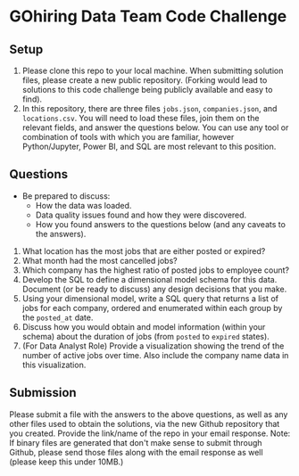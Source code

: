
# GOhiring Data Team Code Challenge

## Setup
1. Please clone this repo to your local machine. When submitting solution files, please create a new public repository. (Forking would lead to solutions to this code challenge being publicly available and easy to find).
2. In this repository, there are three files `jobs.json`, `companies.json`, and `locations.csv`. You will need to load these files, join them on the relevant fields, and answer the questions below.
You can use any tool or combination of tools with which you are familiar, however Python/Jupyter, Power BI, and SQL are most relevant to this position.

## Questions
- Be prepared to discuss:
  - How the data was loaded.
  - Data quality issues found and how they were discovered.
  - How you found answers to the questions below (and any caveats to the answers). 

1. What location has the most jobs that are either posted or expired?
2. What month had the most cancelled jobs?
3. Which company has the highest ratio of posted jobs to employee count?
4. Develop the SQL to define a dimensional model schema for this data. Document (or be ready to discuss) any design decisions that you make.
5. Using your dimensional model, write a SQL query that returns a list of jobs for each company, ordered and enumerated within each group by the `posted_at` date.
6. Discuss how you would obtain and model information (within your schema) about the duration of jobs (from `posted` to `expired` states).
7. (For Data Analyst Role) Provide a visualization showing the trend of the number of active jobs over time. Also include the company name data in this visualization.

## Submission
Please submit a file with the answers to the above questions, as well as any other files used to obtain the solutions, via the new Github repository that you created.  Provide the link/name of the repo in your email response. 
Note: If binary files are generated that don't make sense to submit through Github, please send those files along with the email response as well (please keep this under 10MB.)
